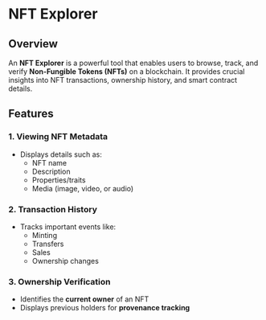# NFT Explorer

## Overview

An **NFT Explorer** is a powerful tool that enables users to browse, track, and verify **Non-Fungible Tokens (NFTs)** on a blockchain. It provides crucial insights into NFT transactions, ownership history, and smart contract details.

## Features

### 1. Viewing NFT Metadata

- Displays details such as:
  - NFT name
  - Description
  - Properties/traits
  - Media (image, video, or audio)

### 2. Transaction History

- Tracks important events like:
  - Minting
  - Transfers
  - Sales
  - Ownership changes

### 3. Ownership Verification

- Identifies the **current owner** of an NFT
- Displays previous holders for **provenance tracking**
